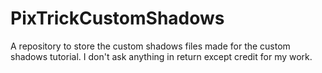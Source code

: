 # PixTrickCustomShadows
A repository to store the custom shadows files made for the custom shadows tutorial. I don't ask anything in return except credit for my work.
